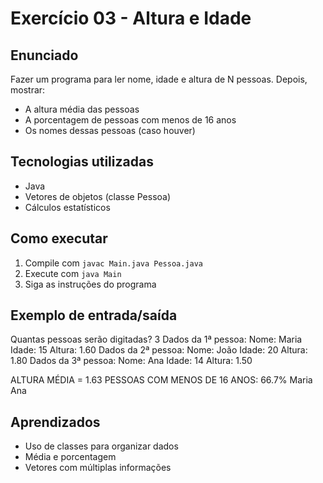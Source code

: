 # Exercício 03 - Altura e Idade

## Enunciado
Fazer um programa para ler nome, idade e altura de N pessoas. Depois, mostrar:
- A altura média das pessoas
- A porcentagem de pessoas com menos de 16 anos
- Os nomes dessas pessoas (caso houver)

## Tecnologias utilizadas
- Java
- Vetores de objetos (classe Pessoa)
- Cálculos estatísticos

## Como executar
1. Compile com `javac Main.java Pessoa.java`
2. Execute com `java Main`
3. Siga as instruções do programa

## Exemplo de entrada/saída

Quantas pessoas serão digitadas? 3
Dados da 1ª pessoa:
Nome: Maria
Idade: 15
Altura: 1.60
Dados da 2ª pessoa:
Nome: João
Idade: 20
Altura: 1.80
Dados da 3ª pessoa:
Nome: Ana
Idade: 14
Altura: 1.50

ALTURA MÉDIA = 1.63
PESSOAS COM MENOS DE 16 ANOS: 66.7%
Maria
Ana

## Aprendizados
- Uso de classes para organizar dados
- Média e porcentagem
- Vetores com múltiplas informações